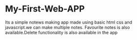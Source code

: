 # My-First-Web-APP

Its a simple notews making app made using basic html css and javascript.we can make multiple notes. Favourite notes is also available.Delete functionality is also available in the app
